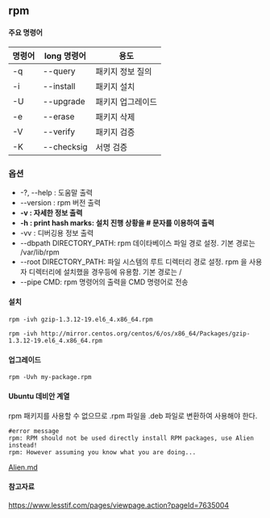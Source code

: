 ## rpm

#### 주요 명령어

| 명령어 | long 명령어 | 용도              |
| ------ | ----------- | ----------------- |
| -q     | --query     | 패키지 정보 질의  |
| -i     | --install   | 패키지 설치       |
| -U     | --upgrade   | 패키지 업그레이드 |
| -e     | --erase     | 패키지 삭제       |
| -V     | --verify    | 패키지 검증       |
| -K     | --checksig  | 서명 검증         |

### 옵션

- -?, --help : 도움말 출력
- --version : rpm 버전 출력
- **-v : 자세한 정보 출력**
- **-h : print hash marks: 설치 진행 상황을 # 문자를 이용하여 출력**
- -vv : 디버깅용 정보 출력
- --dbpath DIRECTORY_PATH: rpm 데이타베이스 파일 경로 설정. 기본 경로는 /var/lib/rpm 
- --root DIRECTORY_PATH: 파일 시스템의 루트 디렉터리 경로 설정. rpm 을 사용자 디렉터리에 설치했을 경우등에 유용함. 기본 경로는 /
- --pipe CMD: rpm 명령어의 출력을 CMD 명령어로 전송



#### 설치

```rpm -ivh gzip-1.3.12-19.el6_4.x86_64.rpm```

```rpm -ivh http://mirror.centos.org/centos/6/os/x86_64/Packages/gzip-1.3.12-19.el6_4.x86_64.rpm```



#### 업그레이드

```rpm -Uvh my-package.rpm```



#### Ubuntu 데비안 계열

rpm 패키지를 사용할 수 없으므로 .rpm 파일을 .deb 파일로 변환하여 사용해야 한다.

```
#error message
rpm: RPM should not be used directly install RPM packages, use Alien instead!
rpm: However assuming you know what you are doing...
```

[Alien.md](./Alien.md)



#### 참고자료

https://www.lesstif.com/pages/viewpage.action?pageId=7635004
